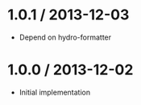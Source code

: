 
1.0.1 / 2013-12-03
==================

  * Depend on hydro-formatter

1.0.0 / 2013-12-02
==================

  * Initial implementation
